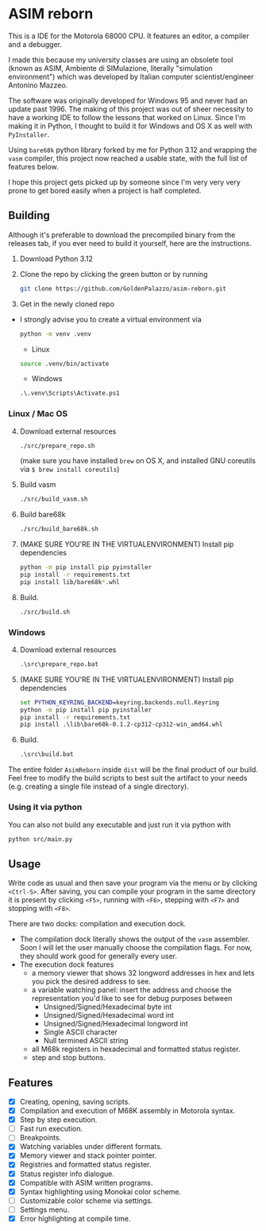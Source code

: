 # ASIM reborn

This is a IDE for the Motorola 68000 CPU. It features an editor, a compiler
and a debugger.

I made this because my university classes are using an obsolete tool (known
as ASIM, Ambiente di SIMulazione, literally "simulation environment") which was
developed by Italian computer scientist/engineer Antonino Mazzeo.

The software was originally developed for Windows 95 and never had an update
past 1996. The making of this project was out of sheer necessity to have a
working IDE to follow the lessons that worked on Linux.
Since I'm making it in Python, I thought to build it for Windows and OS X as
well with `PyInstaller`.

Using `bare68k` python library forked by me for Python 3.12 and wrapping the
`vasm` compiler, this project now reached a usable state, with the full list
of features below.

I hope this project gets picked up by someone since I'm very very very prone to
get bored easily when a project is half completed.

## Building

Although it's preferable to download the precompiled binary from the releases
tab, if you ever need to build it yourself, here are the instructions.

1. Download Python 3.12
2. Clone the repo by clicking the green button or by running

   ```bash
   git clone https://github.com/GoldenPalazzo/asim-reborn.git
   ```

3. Get in the newly cloned repo

  - I strongly advise you to create a virtual environment via

    ```bash
    python -m venv .venv
    ```

    - Linux

    ```bash
    source .venv/bin/activate
    ```

    - Windows

    ```bat
    .\.venv\Scripts\Activate.ps1
    ```

### Linux / Mac OS

4. Download external resources

    ```bash
    ./src/prepare_repo.sh
    ```

    (make sure you have installed `brew` on OS X, and installed GNU coreutils
    via `$ brew install coreutils`)
5. Build vasm

    ```bash
    ./src/build_vasm.sh
    ```

6. Build bare68k

    ```bash
    ./src/build_bare68k.sh
    ```

7. (MAKE SURE YOU'RE IN THE VIRTUALENVIRONMENT) Install pip dependencies

    ```bash
    python -m pip install pip pyinstaller
    pip install -r requirements.txt
    pip install lib/bare68k*.whl
    ```

8. Build.

    ```bash
    ./src/build.sh
    ```

### Windows

4. Download external resources

    ```bat
    .\src\prepare_repo.bat
    ```

5. (MAKE SURE YOU'RE IN THE VIRTUALENVIRONMENT) Install pip dependencies

    ```bat
    set PYTHON_KEYRING_BACKEND=keyring.backends.null.Keyring
    python -m pip install pip pyinstaller
    pip install -r requirements.txt
    pip install .\lib\bare68k-0.1.2-cp312-cp312-win_amd64.whl
    ```

6. Build.

    ```bat
    .\src\build.bat
    ```

The entire folder `AsimReborn` inside `dist` will be the final product of our
build. Feel free to modify the build scripts to best suit the artifact to your
needs (e.g. creating a single file instead of a single directory).

### Using it via python

You can also not build any executable and just run it via python with

```bash
python src/main.py
```

## Usage

Write code as usual and then save your program via the menu or by clicking
`<Ctrl-S>`. After saving, you can compile your program in the same directory
it is present by clicking `<F5>`, running with `<F6>`, stepping with `<F7>`
and stopping with `<F8>`.

There are two docks: compilation and execution dock.

- The compilation dock literally shows the output of the `vasm` assembler. Soon
I will let the user manually choose the compilation flags. For now, they should
work good for generally every user.
- The execution dock features
  - a memory viewer that shows 32 longword addresses in hex and lets you pick the
  desired address to see.
  - a variable watching panel: insert the address and choose the representation
  you'd like to see for debug purposes between
    - Unsigned/Signed/Hexadecimal byte int
    - Unsigned/Signed/Hexadecimal word int
    - Unsigned/Signed/Hexadecimal longword int
    - Single ASCII character
    - Null termined ASCII string
  - all M68k registers in hexadecimal and formatted status register.
  - step and stop buttons.

## Features

- [x] Creating, opening, saving scripts.
- [x] Compilation and execution of M68K assembly in Motorola syntax.
- [x] Step by step execution.
- [ ] Fast run execution.
- [ ] Breakpoints.
- [x] Watching variables under different formats.
- [x] Memory viewer and stack pointer pointer.
- [x] Registries and formatted status register.
- [x] Status register info dialogue.
- [x] Compatible with ASIM written programs.
- [x] Syntax highlighting using Monokai color scheme.
- [ ] Customizable color scheme via settings.
- [ ] Settings menu.
- [x] Error highlighting at compile time.
